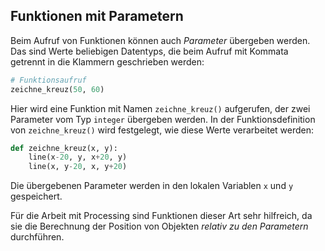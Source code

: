 ## Funktionen mit Parametern

Beim Aufruf von Funktionen können auch *Parameter* übergeben werden. Das sind Werte beliebigen Datentyps, die beim Aufruf mit Kommata getrennt in die Klammern geschrieben werden:

```python
# Funktionsaufruf
zeichne_kreuz(50, 60)
```

Hier wird eine Funktion mit Namen `zeichne_kreuz()` aufgerufen, der zwei Parameter vom Typ `integer` übergeben werden. In der Funktionsdefinition von `zeichne_kreuz()` wird festgelegt, wie diese Werte verarbeitet werden:

```python
def zeichne_kreuz(x, y):
    line(x-20, y, x+20, y)
    line(x, y-20, x, y+20)    
```

Die übergebenen Parameter werden in den lokalen Variablen `x` und `y` gespeichert.

Für die Arbeit mit Processing sind Funktionen dieser Art sehr hilfreich, da sie die Berechnung der Position von Objekten *relativ zu den Parametern* durchführen.